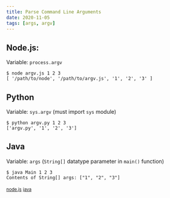 ```yaml
---
title: Parse Command Line Arguments
date: 2020-11-05
tags: [args, argv]
---
```


## Node.js:
Variable: `process.argv`
```
$ node argv.js 1 2 3 
[ '/path/to/node', '/path/to/argv.js', '1', '2', '3' ]
```

## Python
Variable: `sys.argv` (must import `sys` module)
```
$ python argv.py 1 2 3
['argv.py', '1', '2', '3']
```

## Java
Variable: `args` (`String[]` datatype parameter in `main()` function)
```
$ java Main 1 2 3
Contents of String[] args: ["1", "2", "3"]
```

<small>[node.js](https://nodejs.org/en/knowledge/command-line/how-to-parse-command-line-arguments/)</small>
<small>[java](https://docs.oracle.com/javase/tutorial/essential/environment/cmdLineArgs.html)</small>
